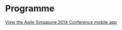 <div class="programme">
  <div class="container">
    <h1 class="page-header text-center">Programme</h1>
    <a id="sched-embed" href="http://agilesg2014.sched.org/">View the Agile Singapore 2014 Conference mobile app</a><script type="text/javascript" src="http://agilesg2014.sched.org/js/embed.js"></script>
  </div>
</div>
